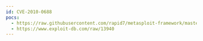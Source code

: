 ```yaml
---
id: CVE-2010-0688
pocs:
  - https://raw.githubusercontent.com/rapid7/metasploit-framework/master/modules/exploits/windows/fileformat/orbital_viewer_orb.rb
  - https://www.exploit-db.com/raw/13940
---
```

